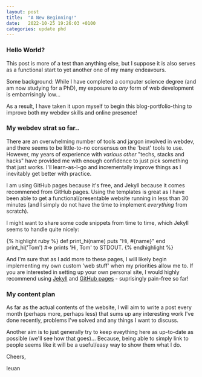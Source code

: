 ```yaml
---
layout: post
title:  "A New Beginning!"
date:   2022-10-25 19:26:03 +0100
categories: update phd
---
```



### Hello World?
This post is more of a test than anything else, but I suppose it is also serves as a functional start to yet another one of my many endeavours. 

Some background:
While I have completed a computer science degree (and am now studying for a PhD), my exposure to *any* form of web development is embarrisingly low... 

As a result, I have taken it upon myself to begin this blog-portfolio-thing to improve both my webdev skills and online presence!


### My webdev strat so far..
There are an overwhelming number of tools and jargon involved in webdev, and there seems to be little-to-no consensus on the 'best' tools to use. 
However, my years of experience with *various other* "techs, stacks and hacks" have provided me with enough confidence to just pick something that just works. 
I'll learn-as-I-go and incrementally improve things as I inevitably get better with practice.

I am using GitHub pages because it's free, and Jekyll because it comes recommened from GitHub pages. 
Using the templates is great as I have been able to get a functional/presentable website running in less than 30 minutes (and I simply do not have the time to implement *everything* from scratch).

I might want to share some code snippets from time to time, which Jekyll seems to handle quite nicely:

{% highlight ruby %}
def print_hi(name)
  puts "Hi, #{name}"
end
print_hi('Tom')
#=> prints 'Hi, Tom' to STDOUT.
{% endhighlight %}

And I'm sure that as I add more to these pages, I will likely begin implementing my own custom 'web stuff' when my priorities allow me to. 
If you are interested in setting up your own personal site, I would highly recommend using [Jekyll][jekyll-docs] and [GitHub pages][gh-pages] - suprisingly pain-free so far!

[jekyll-docs]: https://jekyllrb.com/docs/home
[gh-pages]: https://pages.github.com/


### My content plan
As far as the actual contents of the website, I will aim to write a post every month (perhaps more, perhaps less) that sums up any interesting work I've done recently, problems I've solved and any things I want to discuss. 

Another aim is to just generally try to keep eveything here as up-to-date as possible (we'll see how that goes)...
Because, being able to simply link <this site> to people seems like it will be a useful/easy way to show them what I do.




Cheers,

Ieuan


